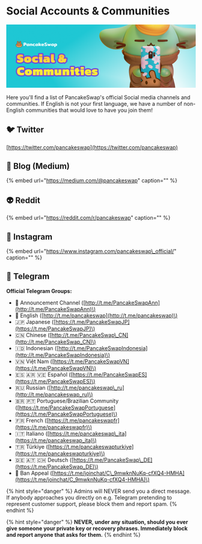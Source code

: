 # Social Accounts & Communities

![Social and Communities header](../.gitbook/assets/docs-masthead-22-.png)

Here you'll find a list of PancakeSwap's official Social media channels and communities. If English is not your first language, we have a number of non-English communities that would love to have you join them!

## 🐦 Twitter

[https://twitter.com/pancakeswap](https://twitter.com/pancakeswap)

## 📰 Blog \(Medium\)

{% embed url="https://medium.com/@pancakeswap" caption="" %}

## 👽 Reddit

{% embed url="https://reddit.com/r/pancakeswap" caption="" %}

## 🤳 Instagram

{% embed url="https://www.instagram.com/pancakeswap\_official/" caption="" %}

## 💬 Telegram

**Official Telegram Groups:**

* 📣 Announcement Channel \([http://t.me/PancakeSwapAnn](http://t.me/PancakeSwapAnn)\)
* 🥞 English \([http://t.me/pancakeswap](http://t.me/pancakeswap)\)
* 🇯🇵 Japanese \([https://t.me/PancakeSwapJP](https://t.me/PancakeSwapJP)\)
* 🇨🇳 Chinese \([http://t.me/PancakeSwap\_CN](http://t.me/PancakeSwap_CN)\)
* 🇮🇩 Indonesian \([http://t.me/PancakeSwapIndonesia](http://t.me/PancakeSwapIndonesia)\)
* 🇻🇳 Việt Nam \([https://t.me/PancakeSwapVN](https://t.me/PancakeSwapVN)\)
* 🇪🇸 🇦🇷 🇻🇪 Español \([https://t.me/PancakeSwapES](https://t.me/PancakeSwapES)\)
* 🇷🇺 Russian \([http://t.me/pancakeswap\_ru](http://t.me/pancakeswap_ru)\)
* 🇧🇷 🇵🇹 Portuguese/Brazilian Community \([https://t.me/PancakeSwapPortuguese](https://t.me/PancakeSwapPortuguese)\)
* 🇫🇷 French \([https://t.me/pancakeswapfr](https://t.me/pancakeswapfr)\)
* 🇮🇹 Italiano \([https://t.me/pancakeswap\_ita](https://t.me/pancakeswap_ita)\)
* 🇹🇷 Türkiye \([https://t.me/pancakeswapturkiye](https://t.me/pancakeswapturkiye)\)
* 🇩🇪 🇦🇹 🇨🇭 Deutsch \([https://t.me/PancakeSwap\_DE](https://t.me/PancakeSwap_DE)\)
* 😤 Ban Appeal \([https://t.me/joinchat/C\_9mwknNuKq-cfXQ4-HMHA](https://t.me/joinchat/C_9mwknNuKq-cfXQ4-HMHA)\)

{% hint style="danger" %}
Admins will NEVER send you a direct message. If anybody approaches you directly on e.g. Telegram pretending to represent customer support, please block them and report spam.
{% endhint %}

{% hint style="danger" %}
**NEVER, under any situation, should you ever give someone your private key or recovery phrases. Immediately block and report anyone that asks for them.**
{% endhint %}

